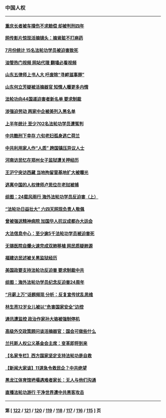### 中国人权
---
#### [重庆长者被车撞伤不求赔偿 却被判刑四年](../../pages/ncid278/n14049521.md?08081245) 
#### [网传影片惊现活摘镜头：摘肾脏不打麻药](../../pages/ncid278/n14048671.md?08081245) 
#### [7月份统计 15名法轮功学员被迫害致死](../../pages/ncid278/n14048158.md?08081245) 
#### [油管热门视频 网站代理 翻墙必看视频](http://138.2.39.72:81/youtube.html?epic-marker?08081245)
#### [山东五律师上书人大 吁废除“寻衅滋事罪”](../../pages/ncid278/n14048338.md?08081245) 
#### [山东何立芳疑被活摘器官 知情人曝更多内情](../../pages/ncid278/n14047530.md?08081245) 
#### [法轮功向44国递迫害者新名单 要求制裁](../../pages/ncid278/n14046082.md?08081245) 
#### [涉强迫劳动 两家中企被美列入黑名单](../../pages/ncid278/n14045950.md?08081245) 
#### [上半年统计 至少702名法轮功学员遭冤判](../../pages/ncid278/n14045278.md?08081245) 
#### [中共酷刑下幸存 六旬老妇孤身逃亡荷兰](../../pages/ncid278/n14041415.md?08081245) 
#### [中共利用家人作“人质” 跨国镇压异议人士](../../pages/ncid278/n14044867.md?08081245) 
#### [河南访民忆在郑州女子监狱遭关押经历](../../pages/ncid278/n14044743.md?08081245) 
#### [王沪宁突访西藏 当地拘留营基地扩大被曝光](../../pages/ncid278/n14043963.md?08081245) 
#### [逃离中国的人权律师卢思位在老挝被捕](../../pages/ncid278/n14043849.md?08081245) 
#### [组图：24载风雨行 海外法轮功学员反迫害（上）](../../pages/ncid278/n14031583.md?08081245) 
#### [“法轮功日益壮大” 六四天网现负责人敬佩](../../pages/ncid278/n14043464.md?08081245) 
#### [曾被强送精神病院 加国华人抗议成都办大运会](../../pages/ncid278/n14043386.md?08081245) 
#### [大法信息中心：至少逾5千法轮功学员被迫害死](../../pages/ncid278/n14043255.md?08081245) 
#### [无锡医院自爆火速完成双肺移植 网民质疑肺源](../../pages/ncid278/n14041831.md?08081245) 
#### [福建访民述被关黑监狱经历](../../pages/ncid278/n14042942.md?08081245) 
#### [美国政要支持法轮功反迫害 要求制裁中共](../../pages/ncid278/n14042656.md?08081245) 
#### [组图：海外法轮功学员纪念反迫害24周年](../../pages/ncid278/n14037675.md?08081245) 
#### [“月薪上万”话题频现 分析：反复宣传扰乱思维](../../pages/ncid278/n14042204.md?08081245) 
#### [林生亮12岁女儿被以“危害国家安全”边控](../../pages/ncid278/n14042116.md?08081245) 
#### [通讯遭监控 政治作家孙大骆被强制停机](../../pages/ncid278/n14041804.md?08081245) 
#### [高级外交政策顾问谈活摘器官：国会可做些什么](../../pages/ncid278/n14041396.md?08081245) 
#### [兰托斯人权公义基金会主席：变革即将到来](../../pages/ncid278/n14041358.md?08081245) 
#### [【名家专栏】西方国家坚定支持法轮功是自救](../../pages/ncid278/n14041000.md?08081245) 
#### [【新闻大家谈】11道急令救民企？中共绝望](../../pages/ncid278/n14040944.md?08081245) 
#### [黑龙江体育馆坍塌遇难者家长：无人与他们沟通](../../pages/ncid278/n14040699.md?08081245) 
#### [直播法轮功游行 干净世界遭中共黑客攻击](../../pages/ncid278/n14039822.md?08081245) 

---
#### 第 [ [122](./122.md?08081245) / [121](./121.md?08081245) / [120](./120.md?08081245) / [119](./119.md?08081245) / [118](./118.md?08081245) / [117](./117.md?08081245) / [116](./116.md?08081245) / [115](./115.md?08081245) ] 页
